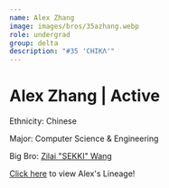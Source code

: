 ```yaml
---
name: Alex Zhang
image: images/bros/35azhang.webp
role: undergrad
group: delta
description: "#35 'CHIKΛ'"
---
```


# Alex Zhang | Active
Ethnicity: Chinese

Major: Computer Science & Engineering

Big Bro: [Zilai "SEKKI" Wang](30zwang)

[Click here](/ujis/3sdupiano/) to view Alex's Lineage!
